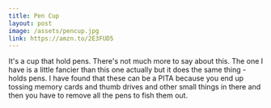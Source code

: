 ```yaml
---
title: Pen Cup
layout: post
image: /assets/pencup.jpg
link: https://amzn.to/2E3FUD5
---
```


It's a cup that hold pens. There's not much more to say about this. The one I have is a little fancier than this one actually but it does the same thing - holds pens. I have found that these can be a PITA because you end up tossing memory cards and thumb drives and other small things in there and then you have to remove all the pens to fish them out.